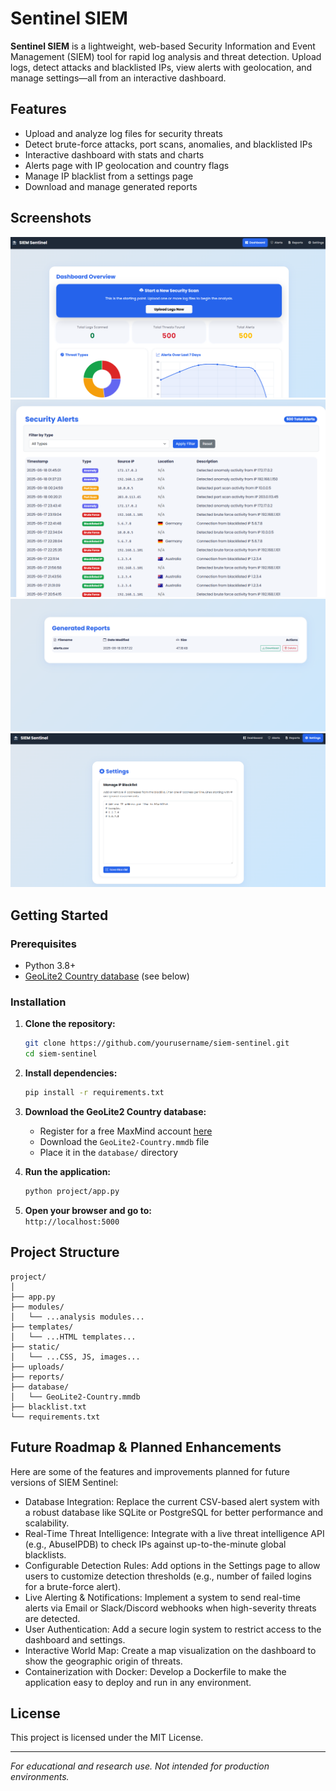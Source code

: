 # Sentinel SIEM

**Sentinel SIEM** is a lightweight, web-based Security Information and Event Management (SIEM) tool for rapid log analysis and threat detection. Upload logs, detect attacks and blacklisted IPs, view alerts with geolocation, and manage settings—all from an interactive dashboard.

## Features

- Upload and analyze log files for security threats
- Detect brute-force attacks, port scans, anomalies, and blacklisted IPs
- Interactive dashboard with stats and charts
- Alerts page with IP geolocation and country flags
- Manage IP blacklist from a settings page
- Download and manage generated reports

## Screenshots

![Dashboard](screenshots/dashboard.png)
![Alerts](screenshots/alerts.png)
![Reports](screenshots/reports.png)
![Settings](screenshots/settings.png)

## Getting Started

### Prerequisites

- Python 3.8+
- [GeoLite2 Country database](https://dev.maxmind.com/geoip/geolite2-free-geolocation-data) (see below)

### Installation

1. **Clone the repository:**
    ```bash
    git clone https://github.com/yourusername/siem-sentinel.git
    cd siem-sentinel
    ```

2. **Install dependencies:**
    ```bash
    pip install -r requirements.txt
    ```

3. **Download the GeoLite2 Country database:**
    - Register for a free MaxMind account [here](https://www.maxmind.com/en/geolite2/signup)
    - Download the `GeoLite2-Country.mmdb` file
    - Place it in the `database/` directory

4. **Run the application:**
    ```bash
    python project/app.py
    ```

5. **Open your browser and go to:**  
    `http://localhost:5000`

## Project Structure

```
project/
│
├── app.py
├── modules/
│   └── ...analysis modules...
├── templates/
│   └── ...HTML templates...
├── static/
│   └── ...CSS, JS, images...
├── uploads/
├── reports/
├── database/
│   └── GeoLite2-Country.mmdb
├── blacklist.txt
└── requirements.txt
```

## Future Roadmap & Planned Enhancements

Here are some of the features and improvements planned for future versions of SIEM Sentinel:

- Database Integration: Replace the current CSV-based alert system with a robust database like SQLite or PostgreSQL for better performance and scalability.
- Real-Time Threat Intelligence: Integrate with a live threat intelligence API (e.g., AbuseIPDB) to check IPs against up-to-the-minute global blacklists.
- Configurable Detection Rules: Add options in the Settings page to allow users to customize detection thresholds (e.g., number of failed logins for a brute-force alert).
- Live Alerting & Notifications: Implement a system to send real-time alerts via Email or Slack/Discord webhooks when high-severity threats are detected.
- User Authentication: Add a secure login system to restrict access to the dashboard and settings.
- Interactive World Map: Create a map visualization on the dashboard to show the geographic origin of threats.
- Containerization with Docker: Develop a Dockerfile to make the application easy to deploy and run in any environment.

## License

This project is licensed under the MIT License.

---

*For educational and research use. Not intended for production environments.*
